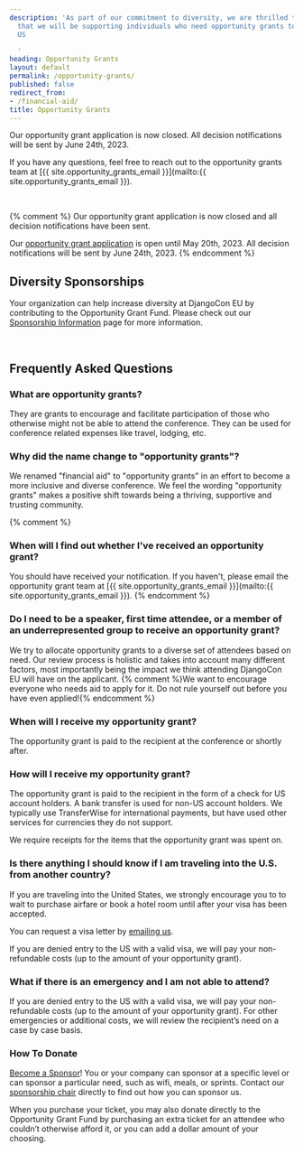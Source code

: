 ```yaml
---
description: 'As part of our commitment to diversity, we are thrilled to announce
  that we will be supporting individuals who need opportunity grants to attend DjangoCon
  US

  '
heading: Opportunity Grants
layout: default
permalink: /opportunity-grants/
published: false
redirect_from:
- /financial-aid/
title: Opportunity Grants
---
```


Our opportunity grant application is now closed. All decision notifications will be sent by June 24th, 2023.

If you have any questions, feel free to reach out to the opportunity grants team at [{{ site.opportunity_grants_email }}](mailto:{{ site.opportunity_grants_email }}).

<br>

{% comment %}
Our opportunity grant application is now closed and all decision notifications have been sent.

Our <a href="{{site.opportunity_grant_application}}">opportunity grant application</a> is open until May 20th, 2023. All decision notifications will be sent by June 24th, 2023.
{% endcomment %}

## Diversity Sponsorships

Your organization can help increase diversity at DjangoCon EU by contributing to the Opportunity Grant Fund. Please check out our [Sponsorship Information](/sponsors/information/) page for more information.

<br>

## Frequently Asked Questions

### What are opportunity grants?
They are grants to encourage and facilitate participation of those who otherwise might not be able to attend the conference. They can be used for conference related expenses like travel, lodging, etc.

### Why did the name change to "opportunity grants"?
We renamed "financial aid" to "opportunity grants" in an effort to become a more inclusive and diverse conference. We feel the wording "opportunity grants" makes a positive shift towards being a thriving, supportive and trusting community.

{% comment %}
### When will I find out whether I've received an opportunity grant?

You should have received your notification. If you haven't, please email the opportunity grant team at [{{ site.opportunity_grants_email }}](mailto:{{ site.opportunity_grants_email }}).
{% endcomment %}

### Do I need to be a speaker, first time attendee, or a member of an underrepresented group to receive an opportunity grant?

We try to allocate opportunity grants to a diverse set of attendees based on need. Our review process is holistic and takes into account many different factors, most importantly being the impact we think attending DjangoCon EU will have on the applicant. {% comment %}We want to encourage everyone who needs aid to apply for it. Do not rule yourself out before you have even applied!{% endcomment %}

### When will I receive my opportunity grant?

The opportunity grant is paid to the recipient at the conference or shortly after.

### How will I receive my opportunity grant?

The opportunity grant is paid to the recipient in the form of a check for US account holders. A bank transfer is used for non-US account holders. We typically use TransferWise for international payments, but have used other services for currencies they do not support.

We require receipts for the items that the opportunity grant was spent on.

### Is there anything I should know if I am traveling into the U.S. from another country?

If you are traveling into the United States, we strongly encourage you to to wait to purchase airfare or book a hotel room until after your visa has been accepted.

You can request a visa letter by <a href="mailto:{{site.visa_email}}">emailing us</a>.

If you are denied entry to the US with a valid visa, we will pay your non-refundable costs (up to the amount of your opportunity grant).

### What if there is an emergency and I am not able to attend?

If you are denied entry to the US with a valid visa, we will pay your non-refundable costs (up to the amount of your opportunity grant). For other emergencies or additional costs, we will review the recipient’s need on a case by case basis.

### How To Donate

[Become a Sponsor](/sponsors/information/)! You or your company can sponsor at a specific level or can sponsor a particular need, such as wifi, meals, or sprints. Contact our <a href="mailto:{{site.sponsors_email}}">sponsorship chair</a> directly to find out how you can sponsor us.

When you purchase your ticket, you may also donate directly to the Opportunity Grant Fund by purchasing an extra ticket for an attendee who couldn’t otherwise afford it, or you can add a dollar amount of your choosing.
